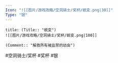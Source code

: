 ```yaml
---
Icon: "![[图片/游戏攻略/空洞骑士/奖杯/蜕变.png|30]]"
Type: "银"
---
```

```ad-common-silver-trophy
title: (Title:: "蜕变")
![[图片/游戏攻略/空洞骑士/奖杯/蜕变.png|100]]

(Comment:: "解救所有被监禁的幼虫")
```

#空洞骑士/奖杯 #奖杯 #银
